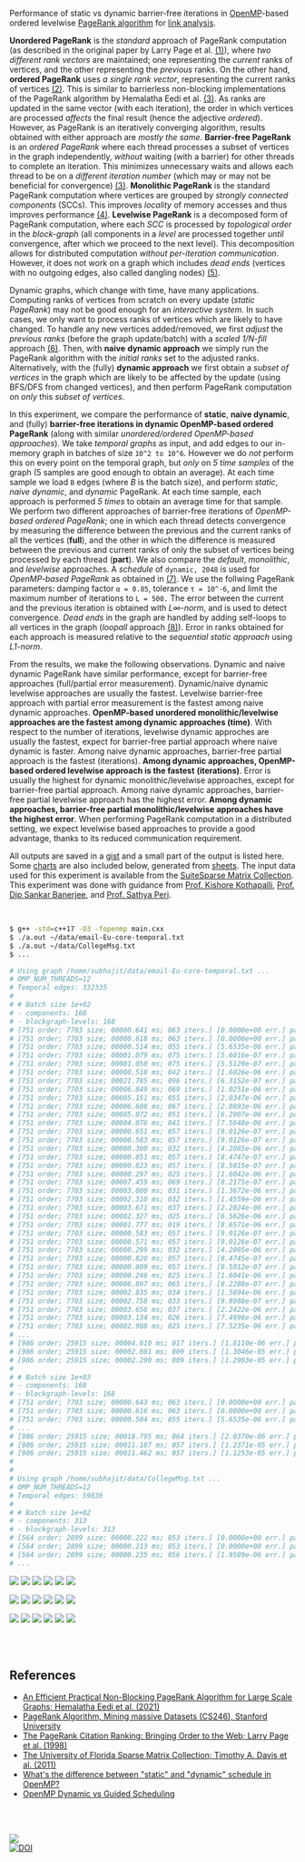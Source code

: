 Performance of static vs dynamic barrier-free iterations in [OpenMP]-based
ordered levelwise [PageRank algorithm] for [link analysis].

**Unordered PageRank** is the *standard* approach of PageRank computation (as
described in the original paper by Larry Page et al. [(1)]), where *two*
*different rank vectors* are maintained; one representing the *current* ranks of
vertices, and the other representing the *previous* ranks. On the other hand,
**ordered PageRank** uses *a single rank vector*, representing the current ranks
of vertices [(2)]. This is similar to barrierless non-blocking implementations
of the PageRank algorithm by Hemalatha Eedi et al. [(3)]. As ranks are updated
in the same vector (with each iteration), the order in which vertices are
processed *affects* the final result (hence the adjective *ordered*). However,
as PageRank is an iteratively converging algorithm, results obtained with either
approach are *mostly the same*. **Barrier-free PageRank** is an *ordered*
*PageRank* where each thread processes a subset of vertices in the graph
independently, *without* waiting (with a barrier) for other threads to complete
an iteration. This minimizes unnecessary waits and allows each thread to be on a
*different iteration number* (which may or may not be beneficial for
convergence) [(3)]. **Monolithic PageRank** is the standard PageRank computation
where vertices are grouped by *strongly connected components* (SCCs). This
improves *locality* of memory accesses and thus improves performance [(4)].
**Levelwise PageRank** is a decomposed form of PageRank computation, where each
*SCC* is processed by *topological order* in the *block-graph* (all components
in a *level* are processed together *until* convergence, after which we proceed
to the next level). This decomposition allows for distributed computation
*without per-iteration communication*. However, it does not work on a graph
which includes *dead ends* (vertices with no outgoing edges, also called
dangling nodes) [(5)].

Dynamic graphs, which change with time, have many applications. Computing ranks
of vertices from scratch on every update (*static PageRank*) may not be good
enough for an *interactive system*. In such cases, we only want to process ranks
of vertices which are likely to have changed. To handle any new vertices
added/removed, we first *adjust* the *previous ranks* (before the graph
update/batch) with a *scaled 1/N-fill* approach [(6)]. Then, with **naive**
**dynamic approach** we simply run the PageRank algorithm with the *initial ranks*
set to the adjusted ranks. Alternatively, with the (fully) **dynamic approach**
we first obtain a *subset of vertices* in the graph which are likely to be
affected by the update (using BFS/DFS from changed vertices), and then perform
PageRank computation on *only* this *subset of vertices*.

In this experiment, we compare the performance of **static**, **naive dynamic**,
and (fully) **barrier-free iterations in dynamic OpenMP-based ordered PageRank**
(along with similar *unordered/ordered OpenMP-based approaches*). We take
*temporal graphs* as input, and add edges to our in-memory graph in batches of
size `10^2 to 10^6`. However we do *not* perform this on every point on the
temporal graph, but *only* on *5 time samples* of the graph (5 samples are good
enough to obtain an average). At each time sample we load `B` edges (where *B*
is the batch size), and perform *static*, *naive dynamic*, and *dynamic*
PageRank. At each time sample, each approach is performed *5 times* to obtain an
average time for that sample. We perform two different approaches of
barrier-free iterations of *OpenMP-based ordered PageRank*; one in which each
thread detects convergence by measuring the difference between the previous and
the current ranks of all the vertices (**full**), and the other in which the
difference is measured between the previous and current ranks of only the subset
of vertices being processed by each thread (**part**). We also compare the
*default*, *monolithic*, and *levelwise* approaches. A *schedule* of `dynamic, 2048`
is used for *OpenMP-based PageRank* as obtained in [(7)]. We use the
follwing PageRank parameters: damping factor `α = 0.85`, tolerance `τ = 10^-6`,
and limit the maximum number of iterations to `L = 500.` The error between the
current and the previous iteration is obtained with *L∞-norm*, and is used to
detect convergence. *Dead ends* in the graph are handled by adding self-loops to
all vertices in the graph (*loopall* approach [(8)]). Error in ranks obtained
for each approach is measured relative to the *sequential static approach* using
*L1-norm*.

From the results, we make the following observations. Dynamic and naive dynamic
PageRank have similar performance, except for barrier-free approaches
(full/partial error measurement). Dynamic/naive dynamic levelwise approaches are
usually the fastest. Levelwise barrier-free approach with partial error
measurement is the fastest among naive dynamic approaches. **OpenMP-based**
**unordered monolithic/levelwise approaches are the fastest among dynamic**
**approaches (time)**. With respect to the number of iterations, levelwise
dynamic approches are usually the fastest, expect for barrier-free partial
approach where naive dynamic is faster. Among naive dynamic approaches,
barrier-free partial approach is the fastest (iterations). **Among dynamic**
**approaches, OpenMP-based ordered levelwise approach is the fastest**
**(iterations)**. Error is usually the highest for dynamic monolithic/levelwise
approaches, except for barrier-free partial approach. Among naive dynamic
approaches, barrier-free partial levelwise approach has the highest error.
**Among dynamic approaches, barrier-free partial monolithic/levelwise**
**approaches have the highest error**. When performing PageRank computation in a
distributed setting, we expect levelwise based approaches to provide a good
advantage, thanks to its reduced communication requirement.

All outputs are saved in a [gist] and a small part of the output is listed here.
Some [charts] are also included below, generated from [sheets]. The input data
used for this experiment is available from the [SuiteSparse Matrix Collection].
This experiment was done with guidance from [Prof. Kishore Kothapalli],
[Prof. Dip Sankar Banerjee], and [Prof. Sathya Peri].

<br>

```bash
$ g++ -std=c++17 -O3 -fopenmp main.cxx
$ ./a.out ~/data/email-Eu-core-temporal.txt
$ ./a.out ~/data/CollegeMsg.txt
$ ...

# Using graph /home/subhajit/data/email-Eu-core-temporal.txt ...
# OMP_NUM_THREADS=12
# Temporal edges: 332335
#
# # Batch size 1e+02
# - components: 168
# - blockgraph-levels: 168
# [751 order; 7703 size; 00000.641 ms; 063 iters.] [0.0000e+00 err.] pagerankOmpUnorderedStatic
# [751 order; 7703 size; 00000.618 ms; 063 iters.] [0.0000e+00 err.] pagerankOmpUnorderedMonolithicStatic
# [751 order; 7703 size; 00000.514 ms; 055 iters.] [5.6535e-06 err.] pagerankOmpUnorderedLevelwiseStatic
# [751 order; 7703 size; 00001.079 ms; 075 iters.] [5.6016e-07 err.] pagerankOmpOrderedStatic
# [751 order; 7703 size; 00001.050 ms; 075 iters.] [5.5120e-07 err.] pagerankOmpOrderedMonolithicStatic
# [751 order; 7703 size; 00000.518 ms; 042 iters.] [1.6026e-06 err.] pagerankOmpOrderedLevelwiseStatic
# [751 order; 7703 size; 00021.785 ms; 096 iters.] [6.3152e-07 err.] pagerankBarrierfreeFullStatic
# [751 order; 7703 size; 00006.849 ms; 069 iters.] [1.0251e-06 err.] pagerankBarrierfreeFullMonolithicStatic
# [751 order; 7703 size; 00005.151 ms; 055 iters.] [2.0347e-06 err.] pagerankBarrierfreeFullLevelwiseStatic
# [751 order; 7703 size; 00006.608 ms; 067 iters.] [2.0893e-06 err.] pagerankBarrierfreePartStatic
# [751 order; 7703 size; 00005.072 ms; 051 iters.] [6.2907e-06 err.] pagerankBarrierfreePartMonolithicStatic
# [751 order; 7703 size; 00004.076 ms; 041 iters.] [7.5648e-06 err.] pagerankBarrierfreePartLevelwiseStatic
# [751 order; 7703 size; 00000.651 ms; 057 iters.] [9.0126e-07 err.] pagerankOmpUnorderedNaiveDynamic
# [751 order; 7703 size; 00000.583 ms; 057 iters.] [9.0126e-07 err.] pagerankOmpUnorderedMonolithicNaiveDynamic
# [751 order; 7703 size; 00000.300 ms; 032 iters.] [4.2085e-06 err.] pagerankOmpUnorderedLevelwiseNaiveDynamic
# [751 order; 7703 size; 00000.851 ms; 057 iters.] [8.4747e-07 err.] pagerankOmpOrderedNaiveDynamic
# [751 order; 7703 size; 00000.823 ms; 057 iters.] [8.5015e-07 err.] pagerankOmpOrderedMonolithicNaiveDynamic
# [751 order; 7703 size; 00000.297 ms; 025 iters.] [1.6042e-06 err.] pagerankOmpOrderedLevelwiseNaiveDynamic
# [751 order; 7703 size; 00007.459 ms; 069 iters.] [8.2175e-07 err.] pagerankBarrierfreeFullNaiveDynamic
# [751 order; 7703 size; 00003.000 ms; 031 iters.] [1.3672e-06 err.] pagerankBarrierfreeFullMonolithicNaiveDynamic
# [751 order; 7703 size; 00002.310 ms; 032 iters.] [1.4559e-06 err.] pagerankBarrierfreeFullLevelwiseNaiveDynamic
# [751 order; 7703 size; 00003.671 ms; 037 iters.] [2.2024e-06 err.] pagerankBarrierfreePartNaiveDynamic
# [751 order; 7703 size; 00002.327 ms; 025 iters.] [6.5626e-06 err.] pagerankBarrierfreePartMonolithicNaiveDynamic
# [751 order; 7703 size; 00001.777 ms; 019 iters.] [8.6571e-06 err.] pagerankBarrierfreePartLevelwiseNaiveDynamic
# [751 order; 7703 size; 00000.583 ms; 057 iters.] [9.0126e-07 err.] pagerankOmpUnorderedDynamic
# [751 order; 7703 size; 00000.571 ms; 057 iters.] [9.0126e-07 err.] pagerankOmpUnorderedMonolithicDynamic
# [751 order; 7703 size; 00000.299 ms; 032 iters.] [4.2085e-06 err.] pagerankOmpUnorderedLevelwiseDynamic
# [751 order; 7703 size; 00000.820 ms; 057 iters.] [8.4745e-07 err.] pagerankOmpOrderedDynamic
# [751 order; 7703 size; 00000.809 ms; 057 iters.] [8.5012e-07 err.] pagerankOmpOrderedMonolithicDynamic
# [751 order; 7703 size; 00000.246 ms; 025 iters.] [1.6041e-06 err.] pagerankOmpOrderedLevelwiseDynamic
# [751 order; 7703 size; 00006.897 ms; 065 iters.] [8.2288e-07 err.] pagerankBarrierfreeFullDynamic
# [751 order; 7703 size; 00002.835 ms; 034 iters.] [1.5894e-06 err.] pagerankBarrierfreeFullMonolithicDynamic
# [751 order; 7703 size; 00002.758 ms; 033 iters.] [9.8988e-07 err.] pagerankBarrierfreeFullLevelwiseDynamic
# [751 order; 7703 size; 00003.656 ms; 037 iters.] [2.2422e-06 err.] pagerankBarrierfreePartDynamic
# [751 order; 7703 size; 00003.134 ms; 026 iters.] [7.4998e-06 err.] pagerankBarrierfreePartMonolithicDynamic
# [751 order; 7703 size; 00002.908 ms; 025 iters.] [7.5235e-06 err.] pagerankBarrierfreePartLevelwiseDynamic
# ...
# [986 order; 25915 size; 00004.010 ms; 017 iters.] [1.8110e-06 err.] pagerankBarrierfreePartDynamic
# [986 order; 25915 size; 00002.081 ms; 009 iters.] [1.3046e-05 err.] pagerankBarrierfreePartMonolithicDynamic
# [986 order; 25915 size; 00002.290 ms; 009 iters.] [1.2903e-05 err.] pagerankBarrierfreePartLevelwiseDynamic
#
# # Batch size 1e+03
# - components: 168
# - blockgraph-levels: 168
# [751 order; 7703 size; 00000.643 ms; 063 iters.] [0.0000e+00 err.] pagerankOmpUnorderedStatic
# [751 order; 7703 size; 00000.616 ms; 063 iters.] [0.0000e+00 err.] pagerankOmpUnorderedMonolithicStatic
# [751 order; 7703 size; 00000.504 ms; 055 iters.] [5.6535e-06 err.] pagerankOmpUnorderedLevelwiseStatic
# ...
# [986 order; 25915 size; 00018.795 ms; 064 iters.] [2.0370e-06 err.] pagerankBarrierfreePartDynamic
# [986 order; 25915 size; 00011.187 ms; 057 iters.] [1.2371e-05 err.] pagerankBarrierfreePartMonolithicDynamic
# [986 order; 25915 size; 00011.462 ms; 057 iters.] [1.1253e-05 err.] pagerankBarrierfreePartLevelwiseDynamic
#
#
# Using graph /home/subhajit/data/CollegeMsg.txt ...
# OMP_NUM_THREADS=12
# Temporal edges: 59836
#
# # Batch size 1e+02
# - components: 313
# - blockgraph-levels: 313
# [564 order; 2899 size; 00000.222 ms; 053 iters.] [0.0000e+00 err.] pagerankOmpUnorderedStatic
# [564 order; 2899 size; 00000.213 ms; 053 iters.] [0.0000e+00 err.] pagerankOmpUnorderedMonolithicStatic
# [564 order; 2899 size; 00000.235 ms; 056 iters.] [1.9589e-06 err.] pagerankOmpUnorderedLevelwiseStatic
# ...
```

[![](https://i.imgur.com/aiSwWhp.png)][sheetp]
[![](https://i.imgur.com/UfpQ2GW.png)][sheetp]
[![](https://i.imgur.com/EECtazu.png)][sheetp]
[![](https://i.imgur.com/kvnCjNZ.png)][sheetp]
[![](https://i.imgur.com/TJGbqHb.png)][sheetp]
[![](https://i.imgur.com/phCFOC1.png)][sheetp]

[![](https://i.imgur.com/gF0Wq95.png)][sheetp]
[![](https://i.imgur.com/WT0v8ol.png)][sheetp]
[![](https://i.imgur.com/lfnmPSm.png)][sheetp]
[![](https://i.imgur.com/QHOQwx3.png)][sheetp]
[![](https://i.imgur.com/k0FQd6G.png)][sheetp]
[![](https://i.imgur.com/NbP2RJY.png)][sheetp]

[![](https://i.imgur.com/jT9SP2D.png)][sheetp]
[![](https://i.imgur.com/mGPrqFi.png)][sheetp]
[![](https://i.imgur.com/Dju02yQ.png)][sheetp]
[![](https://i.imgur.com/Ks9hCS7.png)][sheetp]
[![](https://i.imgur.com/3zuCCtw.png)][sheetp]
[![](https://i.imgur.com/GJSGy5k.png)][sheetp]

<br>
<br>


## References

- [An Efficient Practical Non-Blocking PageRank Algorithm for Large Scale Graphs; Hemalatha Eedi et al. (2021)](https://ieeexplore.ieee.org/document/9407114)
- [PageRank Algorithm, Mining massive Datasets (CS246), Stanford University](https://www.youtube.com/watch?v=ke9g8hB0MEo)
- [The PageRank Citation Ranking: Bringing Order to the Web; Larry Page et al. (1998)](https://citeseerx.ist.psu.edu/viewdoc/summary?doi=10.1.1.38.5427)
- [The University of Florida Sparse Matrix Collection; Timothy A. Davis et al. (2011)](https://doi.org/10.1145/2049662.2049663)
- [What's the difference between "static" and "dynamic" schedule in OpenMP?](https://stackoverflow.com/a/10852852/1413259)
- [OpenMP Dynamic vs Guided Scheduling](https://stackoverflow.com/a/43047074/1413259)

<br>
<br>


[![](https://i.imgur.com/szTY38M.jpg)](https://www.youtube.com/watch?v=NYbeosJvOXI)<br>
[![DOI](https://zenodo.org/badge/535638829.svg)](https://zenodo.org/badge/latestdoi/535638829)


[(1)]: https://citeseerx.ist.psu.edu/viewdoc/summary?doi=10.1.1.38.5427
[(2)]: https://github.com/puzzlef/pagerank-ordered-vs-unordered
[(3)]: https://ieeexplore.ieee.org/document/9407114
[(4)]: https://ieeexplore.ieee.org/document/9835216
[(5)]: https://gist.github.com/wolfram77/12e5a19ff081b2e3280d04331a9976ca
[(6)]: https://gist.github.com/wolfram77/eb7a3b2e44e3c2069e046389b45ead03
[(7)]: https://github.com/puzzlef/pagerank-openmp-adjust-schedule
[(8)]: https://gist.github.com/wolfram77/94c38b9cfbf0c855e5f42fa24a8602fc
[Prof. Dip Sankar Banerjee]: https://sites.google.com/site/dipsankarban/
[Prof. Kishore Kothapalli]: https://faculty.iiit.ac.in/~kkishore/
[Prof. Sathya Peri]: https://people.iith.ac.in/sathya_p/
[SuiteSparse Matrix Collection]: https://sparse.tamu.edu
[OpenMP]: https://en.wikipedia.org/wiki/OpenMP
[PageRank algorithm]: https://en.wikipedia.org/wiki/PageRank
[link analysis]: https://en.wikipedia.org/wiki/Network_theory#Link_analysis
[gist]: https://gist.github.com/wolfram77/a26aa0a428c7603810921c2f08c27413
[charts]: https://imgur.com/a/AHCZk8r
[sheets]: https://docs.google.com/spreadsheets/d/1p0nxbgi26Ixofn2Zjg-zQ6_jVcoomPFf4AlZRdc572U/edit?usp=sharing
[sheetp]: https://docs.google.com/spreadsheets/d/e/2PACX-1vQBKAhcauukhWoEVvzTtnv4MTBhLsnGiJrmaRfT5xQ_BSiFt3m28OmHDEqoAkSycUMiK0KZ99gE_HPj/pubhtml
